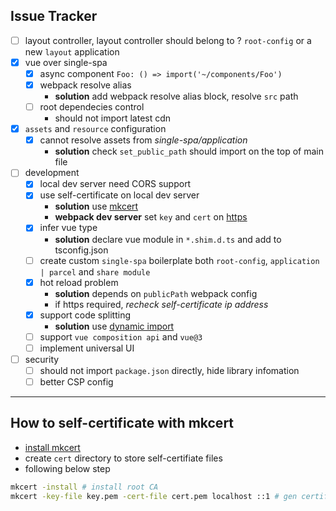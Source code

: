 ## Issue Tracker

-   [ ] layout controller, layout controller should belong to ? `root-config` or a new `layout` application
-   [x] vue over single-spa
    -   [x] async component `Foo: () => import('~/components/Foo')`
    -   [x] webpack resolve alias
        -   **solution** add webpack resolve alias block, resolve `src` path
    -   [ ] root dependecies control
        -   should not import latest cdn
-   [x] `assets` and `resource` configuration
    -   [x] cannot resolve assets from _single-spa/application_
        -   **solution** check `set_public_path` should import on the top of main file
-   [ ] development
    -   [x] local dev server need CORS support
    -   [x] use self-certificate on local dev server
        -   **solution** use [mkcert](https://github.com/FiloSottile/mkcert)
        -   **webpack dev server** set `key` and `cert` on [https](https://webpack.js.org/configuration/dev-server/#devserverhttps)
    -   [x] infer vue type
        -   **solution** declare vue module in `*.shim.d.ts` and add to tsconfig.json
    -   [ ] create custom `single-spa` boilerplate both `root-config`, `application | parcel` and `share module`
    -   [x] hot reload problem
        -   **solution** depends on `publicPath` webpack config
        -   if https required, _recheck self-certificate ip address_
    -   [x] support code splitting
        -   **solution** use [dynamic import](https://webpack.js.org/guides/code-splitting/#dynamic-imports)
    -   [ ] support `vue composition api` and `vue@3`
    -   [ ] implement universal UI
-   [ ] security
    -   [ ] should not import `package.json` directly, hide library infomation
    -   [ ] better CSP config

---

## How to self-certificate with mkcert

-   [install mkcert](https://github.com/FiloSottile/mkcert)
-   create `cert` directory to store self-certifiate files
-   following below step

```bash
mkcert -install # install root CA
mkcert -key-file key.pem -cert-file cert.pem localhost ::1 # gen certificate for `localhost`
```
